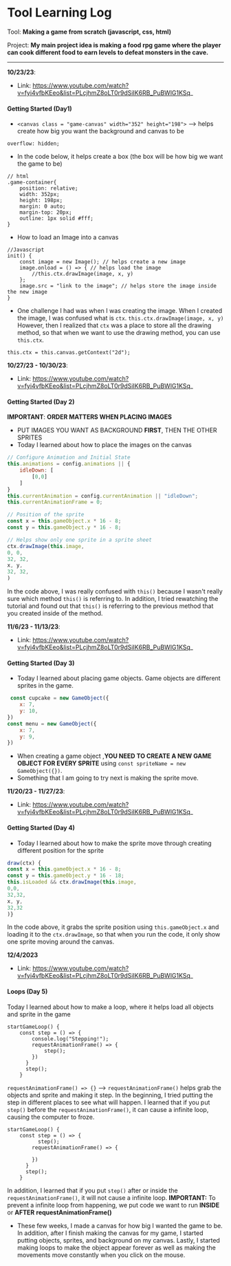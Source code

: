 # Tool Learning Log

Tool: **Making a game from scratch (javascript, css, html)**

Project: **My main project idea is making a food rpg game where the player can cook different food to earn levels to defeat monsters in the cave.**

---

**10/23/23**:
* Link: https://www.youtube.com/watch?v=fyi4vfbKEeo&list=PLcjhmZ8oLT0r9dSiIK6RB_PuBWlG1KSq_

#### Getting Started (Day1)
* `<canvas class = "game-canvas" width="352" height="198">` --> helps create how big you want the background and canvas to be

`overflow: hidden;`
* In the code below, it helps create a box (the box will be how big we want the game to be)
```JS
// html
.game-container{
    position: relative;
    width: 352px;
    height: 198px;
    margin: 0 auto;
    margin-top: 20px;
    outline: 1px solid #fff;
}
```
* How to load an Image into a canvas
```JS
//Javascript
init() {
    const image = new Image(); // helps create a new image
    image.onload = () => { // helps load the image
        //this.ctx.drawImage(image, x, y)
    };
    image.src = "link to the image"; // helps store the image inside the new image
}
```
* One challenge I had was when I was creating the image. When I created the image, I was confused what is `ctx`.
`this.ctx.drawImage(image, x, y)`
However, then I realized that `ctx` was a place to store all the drawing method, so that when we want to use the drawing method, you can use `this.ctx`.
```JS
this.ctx = this.canvas.getContext("2d");
```

**10/27/23 - 10/30/23**:
* Link: https://www.youtube.com/watch?v=fyi4vfbKEeo&list=PLcjhmZ8oLT0r9dSiIK6RB_PuBWlG1KSq_
#### Getting Started (Day 2)
**IMPORTANT**: **ORDER MATTERS WHEN PLACING IMAGES**
* PUT IMAGES YOU WANT AS BACKGROUND **FIRST**, THEN THE OTHER SPRITES
* Today I learned about how to place the images on the canvas
```Javascript
// Configure Animation and Initial State
this.animations = config.animations || {
    idleDown: [
        [0,0]
    ]
}
this.currentAnimation = config.currentAnimation || "idleDown";
this.currentAnimationFrame = 0;

// Position of the sprite
const x = this.gameObject.x * 16 - 8;
const y = this.gameObject.y * 16 - 8;

// Helps show only one sprite in a sprite sheet
ctx.drawImage(this.image,
0, 0,
32, 32,
x, y,
32, 32,
)
```
In the code above, I was really confused with `this()` because I wasn't really sure which method `this()` is referring to. In addition, I tried rewatching the tutorial and found out that `this()` is referring to the previous method that you created inside of the method.

**11/6/23 - 11/13/23**:
* Link: https://www.youtube.com/watch?v=fyi4vfbKEeo&list=PLcjhmZ8oLT0r9dSiIK6RB_PuBWlG1KSq_
#### Getting Started (Day 3)
* Today I learned about placing game objects. Game objects are different sprites in the game.
```Javascript
 const cupcake = new GameObject({
    x: 7,
    y: 10,
})
const menu = new GameObject({
    x: 7,
    y: 9,
})
```
* When creating a game object ,**YOU NEED TO CREATE A NEW GAME OBJECT FOR EVERY SPRITE** using `const spriteName = new GameObject({})`.
* Something that I am going to try next is making the sprite move.

**11/20/23 - 11/27/23**:
* Link: https://www.youtube.com/watch?v=fyi4vfbKEeo&list=PLcjhmZ8oLT0r9dSiIK6RB_PuBWlG1KSq_
#### Getting Started (Day 4)
* Today I learned about how to make the sprite move through creating different position for the sprite
```Javascript
draw(ctx) {
const x = this.game0bject.x * 16 - 8;
const y = this.game0bject.y * 16 - 18;
this.isLoaded && ctx.drawImage(this.image,
0,0,
32,32,
x, y,
32,32
)}
```
In the code above, it grabs the sprite position using `this.gameObject.x` and loading it to the `ctx.drawImage`, so that when you run the code, it only show one sprite moving around the canvas.

**12/4/2023**
* Link: https://www.youtube.com/watch?v=fyi4vfbKEeo&list=PLcjhmZ8oLT0r9dSiIK6RB_PuBWlG1KSq_
#### Loops (Day 5)
Today I learned about how to make a loop, where it helps load all objects and sprite in the game
```JS
startGameLoop() {
    const step = () => {
        console.log("Stepping!");
        requestAnimationFrame() => {
            step();
        })
      }
      step();
    }
```
`requestAnimationFrame() => {}` --> `requestAnimationFrame()` helps grab the objects and sprite and making it step. In the beginning, I tried putting the step in different places to see what will happen. I learned that if you put `step()` before the `requestAnimationFrame()`, it can cause a infinite loop, causing the computer to froze.
```JS
startGameLoop() {
    const step = () => {
          step();
        requestAnimationFrame() => {

        })
      }
      step();
    }
```
In addition, I learned that if you put `step()` after or inside the `requestAnimationFrame()`, it will not cause a infinite loop.
**IMPORTANT:** To prevent a infinite loop from happening, we put code we want to run **INSIDE** or **AFTER** **requestAnimationFrame()**

* These few weeks, I made a canvas for how big I wanted the game to be. In addition, after I finish making the canvas for my game, I started putting objects, sprites, and background on my canvas. Lastly, I started making loops to make the object appear forever as well as making the movements move constantly when you click on the mouse.

<!--
* Links you used today (websites, videos, etc)
* Things you tried, progress you made, etc
* Challenges, a-ha moments, etc
* Questions you still have
* What you're going to try next
-->

